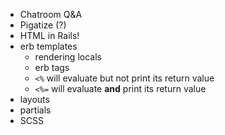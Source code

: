 - Chatroom Q&A
- Pigatize (?)
- HTML in Rails!
- erb templates
	- rendering locals
	- erb tags
	- `<%` will evaluate but not print its return value
	- `<%=` will evaluate **and** print its return value
- layouts
- partials
- SCSS